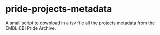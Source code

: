 # pride-projects-metadata
A small script to download in a tsv file all the projects metadata from the EMBL-EBI Pride Archive.

